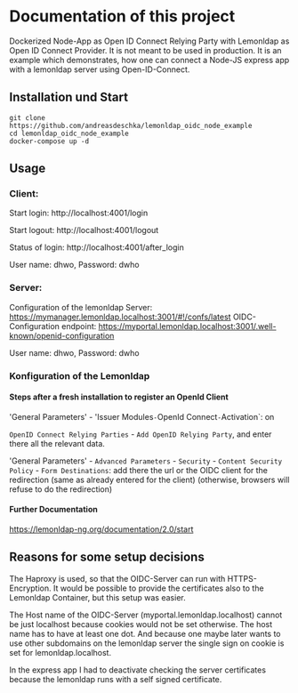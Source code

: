 # Documentation of this project
Dockerized Node-App as Open ID Connect Relying Party with Lemonldap as Open ID Connect Provider.
It is not meant to be used in production. It is an example which demonstrates, how one can connect a Node-JS express app with a lemonldap server using Open-ID-Connect.

## Installation und Start
    git clone https://github.com/andreasdeschka/lemonldap_oidc_node_example
    cd lemonldap_oidc_node_example
    docker-compose up -d

## Usage 

### Client:
Start login: http://localhost:4001/login

Start logout: http://localhost:4001/logout

Status of login: http://localhost:4001/after_login

User name: dhwo, Password: dwho

### Server:
Configuration of the lemonldap Server: https://mymanager.lemonldap.localhost:3001/#!/confs/latest
OIDC-Configuration endpoint: https://myportal.lemonldap.localhost:3001/.well-known/openid-configuration

User name: dhwo, Password: dwho

### Konfiguration of the Lemonldap

#### Steps after a fresh installation to register an OpenId Client

'General Parameters' - 'Issuer Modules` - `OpenId Connect` - `Activation`: on

`OpenID Connect Relying Parties` - `Add OpenID Relying Party`, and enter there all the relevant data.

'General Parameters' - `Advanced Parameters` - `Security` - `Content Security Policy` - `Form Destinations`: add there the url or the OIDC client for the redirection (same as already entered for the client) (otherwise, browsers will refuse to do the redirection)

#### Further Documentation
https://lemonldap-ng.org/documentation/2.0/start

## Reasons for some setup decisions

The Haproxy is used, so that the OIDC-Server can run with HTTPS-Encryption. It would be possible to provide the certificates also to the Lemonldap Container, but this setup was easier.

The Host name of the OIDC-Server (myportal.lemonldap.localhost) cannot be just localhost because cookies would not be set otherwise. The host name has to have at least one dot. And because one maybe later wants to use other subdomains on the lemonldap server the single sign on cookie is set for lemonldap.localhost.

In the express app I had to deactivate checking the server certificates because the lemonldap runs with a self signed certificate.






